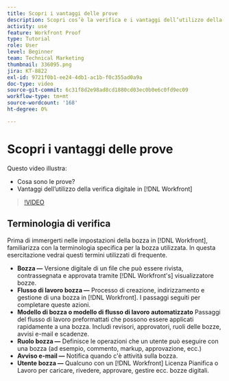 ```yaml
---
title: Scopri i vantaggi delle prove
description: Scopri cos’è la verifica e i vantaggi dell’utilizzo della verifica digitale in [!DNL  Workfront].
activity: use
feature: Workfront Proof
type: Tutorial
role: User
level: Beginner
team: Technical Marketing
thumbnail: 336095.png
jira: KT-8822
exl-id: 9721f0b1-ee24-4db1-ac1b-f0c355ad0a9a
doc-type: video
source-git-commit: 6c31f8d2e98ad8cd1880cd03ec0b0e6c0fd9ec09
workflow-type: tm+mt
source-wordcount: '168'
ht-degree: 0%

---
```


# Scopri i vantaggi delle prove

Questo video illustra:

* Cosa sono le prove?
* Vantaggi dell’utilizzo della verifica digitale in [!DNL Workfront]

>[!VIDEO](https://video.tv.adobe.com/v/336095/?quality=12&learn=on)

## Terminologia di verifica

Prima di immergerti nelle impostazioni della bozza in [!DNL  Workfront], familiarizza con la terminologia specifica per la bozza utilizzata. In questa esercitazione vedrai questi termini utilizzati di frequente.

* **Bozza —** Versione digitale di un file che può essere rivista, contrassegnata e approvata tramite [!DNL Workfront's] visualizzatore bozze.
* **Flusso di lavoro bozza —** Processo di creazione, indirizzamento e gestione di una bozza in [!DNL Workfront]. I passaggi seguiti per completare queste azioni.
* **Modello di bozza o modello di flusso di lavoro automatizzato** Passaggi del flusso di lavoro preformattati che possono essere applicati rapidamente a una bozza. Includi revisori, approvatori, ruoli delle bozze, avvisi e-mail e scadenze.
* **Ruolo bozza —** Definisce le operazioni che un utente può eseguire con una bozza (ad esempio, commento, markup, approvazione, ecc.)
* **Avviso e-mail —** Notifica quando c&#39;è attività sulla bozza.
* **Utente bozza —** Qualcuno con un [!DNL Workfront] Licenza Pianifica o Lavoro per caricare, rivedere, approvare, gestire ecc. bozze digitali.

